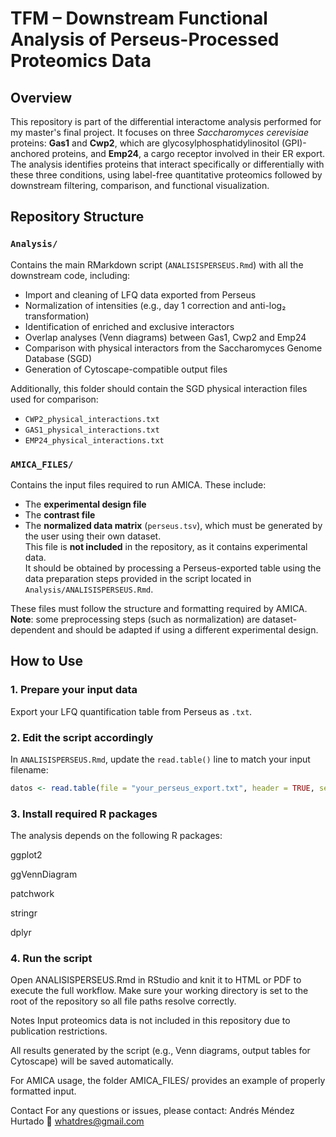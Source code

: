 # TFM – Downstream Functional Analysis of Perseus-Processed Proteomics Data

## Overview

This repository is part of the differential interactome analysis performed for my master's final project. It focuses on three *Saccharomyces cerevisiae* proteins: **Gas1** and **Cwp2**, which are glycosylphosphatidylinositol (GPI)-anchored proteins, and **Emp24**, a cargo receptor involved in their ER export. The analysis identifies proteins that interact specifically or differentially with these three conditions, using label-free quantitative proteomics followed by downstream filtering, comparison, and functional visualization.

## Repository Structure

### `Analysis/`
Contains the main RMarkdown script (`ANALISISPERSEUS.Rmd`) with all the downstream code, including:

- Import and cleaning of LFQ data exported from Perseus  
- Normalization of intensities (e.g., day 1 correction and anti-log₂ transformation)  
- Identification of enriched and exclusive interactors  
- Overlap analyses (Venn diagrams) between Gas1, Cwp2 and Emp24  
- Comparison with physical interactors from the Saccharomyces Genome Database (SGD)  
- Generation of Cytoscape-compatible output files  

Additionally, this folder should contain the SGD physical interaction files used for comparison:

- `CWP2_physical_interactions.txt`
- `GAS1_physical_interactions.txt`
- `EMP24_physical_interactions.txt`

### `AMICA_FILES/`
Contains the input files required to run AMICA. These include:

- The **experimental design file**  
- The **contrast file**  
- The **normalized data matrix** (`perseus.tsv`), which must be generated by the user using their own dataset.  
  This file is **not included** in the repository, as it contains experimental data.  
  It should be obtained by processing a Perseus-exported table using the data preparation steps provided in the script located in `Analysis/ANALISISPERSEUS.Rmd`.

These files must follow the structure and formatting required by AMICA.  
**Note**: some preprocessing steps (such as normalization) are dataset-dependent and should be adapted if using a different experimental design.

## How to Use

### 1. Prepare your input data
Export your LFQ quantification table from Perseus as `.txt`.

### 2. Edit the script accordingly
In `ANALISISPERSEUS.Rmd`, update the `read.table()` line to match your input filename:

```r
datos <- read.table(file = "your_perseus_export.txt", header = TRUE, sep = "\t")
```

### 3. Install required R packages
The analysis depends on the following R packages:

ggplot2

ggVennDiagram

patchwork

stringr

dplyr

### 4. Run the script
Open ANALISISPERSEUS.Rmd in RStudio and knit it to HTML or PDF to execute the full workflow.
Make sure your working directory is set to the root of the repository so all file paths resolve correctly.

Notes
Input proteomics data is not included in this repository due to publication restrictions.

All results generated by the script (e.g., Venn diagrams, output tables for Cytoscape) will be saved automatically.

For AMICA usage, the folder AMICA_FILES/ provides an example of properly formatted input.

Contact
For any questions or issues, please contact:
Andrés Méndez Hurtado
📧 whatdres@gmail.com
